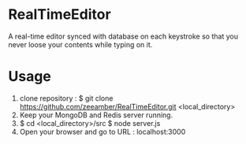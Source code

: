 # RealTimeEditor
A real-time editor synced with database on each keystroke so that you never loose your contents while typing on it.
# Usage 
1. clone repository :
    $ git clone https://github.com/zeeamber/RealTimeEditor.git <local_directory>
2. Keep your MongoDB and Redis server running.
3. $ cd <local_directory>/src
   $ node server.js
4. Open your browser and go to URL : localhost:3000